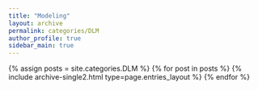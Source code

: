 ```yaml
---
title: "Modeling"
layout: archive
permalink: categories/DLM
author_profile: true
sidebar_main: true
---
```


<!-- 여기 site.categories.카테고리이름 -->
{% assign posts = site.categories.DLM %}
{% for post in posts %} {% include archive-single2.html type=page.entries_layout %} {% endfor %}